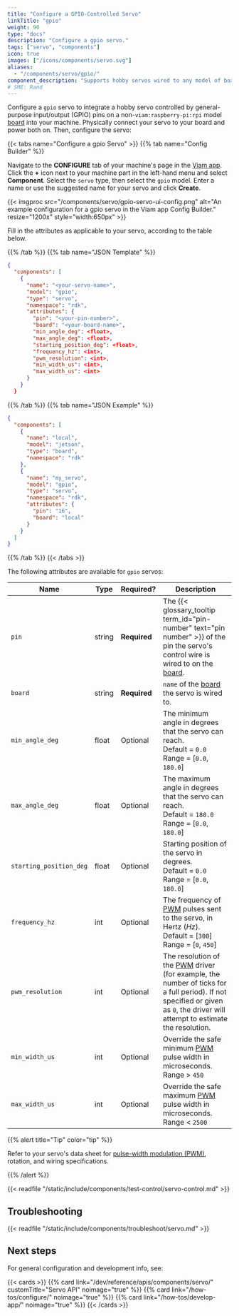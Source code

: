 ```yaml
---
title: "Configure a GPIO-Controlled Servo"
linkTitle: "gpio"
weight: 90
type: "docs"
description: "Configure a gpio servo."
tags: ["servo", "components"]
icon: true
images: ["/icons/components/servo.svg"]
aliases:
  - "/components/servo/gpio/"
component_description: "Supports hobby servos wired to any model of board besides pi."
# SME: Rand
---
```


Configure a `gpio` servo to integrate a hobby servo controlled by general-purpose input/output (GPIO) pins on a non-`viam:raspberry-pi:rpi` model [board](/operate/reference/components/board/) into your machine.
Physically connect your servo to your board and power both on.
Then, configure the servo:

{{< tabs name="Configure a gpio Servo" >}}
{{% tab name="Config Builder" %}}

Navigate to the **CONFIGURE** tab of your machine's page in the [Viam app](https://app.viam.com).
Click the **+** icon next to your machine part in the left-hand menu and select **Component**.
Select the `servo` type, then select the `gpio` model.
Enter a name or use the suggested name for your servo and click **Create**.

{{< imgproc src="/components/servo/gpio-servo-ui-config.png" alt="An example configuration for a gpio servo in the Viam app Config Builder." resize="1200x" style="width:650px" >}}

Fill in the attributes as applicable to your servo, according to the table below.

{{% /tab %}}
{{% tab name="JSON Template" %}}

```json {class="line-numbers linkable-line-numbers"}
{
  "components": [
    {
      "name": "<your-servo-name>",
      "model": "gpio",
      "type": "servo",
      "namespace": "rdk",
      "attributes": {
        "pin": "<your-pin-number>",
        "board": "<your-board-name>",
        "min_angle_deg": <float>,
        "max_angle_deg": <float>,
        "starting_position_deg": <float>,
        "frequency_hz": <int>,
        "pwm_resolution": <int>,
        "min_width_us": <int>,
        "max_width_us": <int>
      }
    }
  }
```

{{% /tab %}}
{{% tab name="JSON Example" %}}

```json {class="line-numbers linkable-line-numbers"}
{
  "components": [
    {
      "name": "local",
      "model": "jetson",
      "type": "board",
      "namespace": "rdk"
    },
    {
      "name": "my_servo",
      "model": "gpio",
      "type": "servo",
      "namespace": "rdk",
      "attributes": {
        "pin": "16",
        "board": "local"
      }
    }
  ]
}
```

{{% /tab %}}
{{< /tabs >}}

The following attributes are available for `gpio` servos:

<!-- prettier-ignore -->
| Name | Type | Required? | Description |
| ---- | ---- | --------- | ----------- |
| `pin` | string | **Required** | The {{< glossary_tooltip term_id="pin-number" text="pin number" >}} of the pin the servo's control wire is wired to on the [board](/operate/reference/components/board/). |
| `board` | string | **Required** | `name` of the [board](/operate/reference/components/board/) the servo is wired to. |
| `min_angle_deg` | float | Optional | The minimum angle in degrees that the servo can reach. <br> Default = `0.0` <br> Range = [`0.0`, `180.0`] |
| `max_angle_deg` | float | Optional | The maximum angle in degrees that the servo can reach. <br> Default = `180.0` <br> Range = [`0.0`, `180.0`] |
| `starting_position_deg` | float | Optional | Starting position of the servo in degrees. <br> Default = `0.0` <br> Range = [`0.0`, `180.0`] |
| `frequency_hz` | int | Optional | The frequency of [PWM](https://docs.arduino.cc/learn/microcontrollers/analog-output) pulses sent to the servo, in Hertz (*Hz*). <br> Default = [`300`] <br> Range = [`0`, `450`] |
| `pwm_resolution` | int | Optional | The resolution of the [PWM](https://docs.arduino.cc/learn/microcontrollers/analog-output) driver (for example, the number of ticks for a full period). If not specified or given as `0`, the driver will attempt to estimate the resolution. |
| `min_width_us` | int | Optional | Override the safe minimum [PWM](https://docs.arduino.cc/learn/microcontrollers/analog-output) pulse width in microseconds. <br> Range > `450` |
| `max_width_us` | int | Optional | Override the safe maximum [PWM](https://docs.arduino.cc/learn/microcontrollers/analog-output) pulse width in microseconds. <br> Range < `2500` |

{{% alert title="Tip" color="tip" %}}

Refer to your servo's data sheet for [pulse-width modulation (PWM)](https://docs.arduino.cc/learn/microcontrollers/analog-output), rotation, and wiring specifications.

{{% /alert %}}

{{< readfile "/static/include/components/test-control/servo-control.md" >}}

## Troubleshooting

{{< readfile "/static/include/components/troubleshoot/servo.md" >}}

## Next steps

For general configuration and development info, see:

{{< cards >}}
{{% card link="/dev/reference/apis/components/servo/" customTitle="Servo API" noimage="true" %}}
{{% card link="/how-tos/configure/" noimage="true" %}}
{{% card link="/how-tos/develop-app/" noimage="true" %}}
{{< /cards >}}

